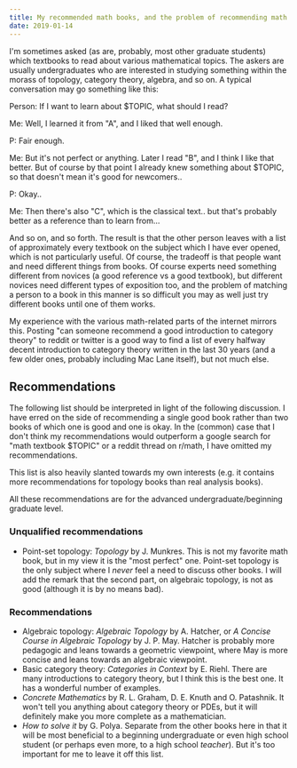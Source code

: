 ```yaml
---
title: My recommended math books, and the problem of recommending math books.
date: 2019-01-14
---
```


I'm sometimes asked (as are, probably, most other graduate students) which textbooks to read about various mathematical topics.
The askers are usually undergraduates who are interested in studying something within the morass of topology, category theory, algebra, and so on.
A typical conversation may go something like this:

Person: If I want to learn about $TOPIC, what should I read?

Me: Well, I learned it from "A", and I liked that well enough.

P: Fair enough.

Me: But it's not perfect or anything. Later I read "B", and I think I like that better. But of course by that point I already knew something about $TOPIC, so that doesn't mean it's good for newcomers..

P: Okay..

Me: Then there's also "C", which is the classical text.. but that's probably better as a reference than to learn from...

And so on, and so forth. The result is that the other person leaves with a list of approximately every textbook on the subject which I have ever opened, which is not particularly useful.
Of course, the tradeoff is that people want and need different things from books. Of course experts need something different from novices (a good reference vs a good textbook),
but different novices need different types of exposition too, and the problem of matching a person to a book in this manner is so difficult you may as well just try different books until one of them works.

My experience with the various math-related parts of the internet mirrors this. Posting "can someone recommend a good introduction to category theory" to reddit or twitter is a good way to find a list of every halfway decent introduction to category theory written in the last 30 years (and a few older ones, probably including Mac Lane itself), but not much else.

## Recommendations
The following list should be interpreted in light of the following discussion.
I have erred on the side of recommending a single good book rather than two books of which one is good and one is okay.
In the (common) case that I don't think my recommendations would outperform a google search for "math textbook $TOPIC" or a reddit thread on r/math, I have omitted my recommendations.

This list is also heavily slanted towards my own interests (e.g. it contains more recommendations for topology books than real analysis books).

All these recommendations are for the advanced undergraduate/beginning graduate level.

### Unqualified recommendations

- Point-set topology: *Topology* by J. Munkres. This is not my favorite math book, but in my view it is the "most perfect" one. Point-set topology is the only subject where I *never* feel a need to discuss other books. I will add the remark that the second part, on algebraic topology, is not as good (although it is by no means bad).

### Recommendations

- Algebraic topology: *Algebraic Topology* by A. Hatcher, or *A Concise Course in Algebraic Topology* by J. P. May. Hatcher is probably more pedagogic and leans towards a geometric viewpoint, where May is more concise and leans towards an algebraic viewpoint.
- Basic category theory: *Categories in Context* by E. Riehl. There are many introductions to category theory, but I think this is the best one. It has a wonderful number of examples.
- *Concrete Mathematics* by R. L. Graham, D. E. Knuth and O. Patashnik. It won't tell you anything about category theory or PDEs, but it will definitely make you more complete as a mathematician.
- *How to solve it* by G. Polya. Separate from the other books here in that it will be most beneficial to a beginning undergraduate or even high school student (or perhaps even more, to a high school *teacher*). But it's too important for me to leave it off this list.
